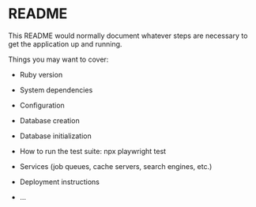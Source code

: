 # README

This README would normally document whatever steps are necessary to get the
application up and running.

Things you may want to cover:

* Ruby version

* System dependencies

* Configuration

* Database creation

* Database initialization

* How to run the test suite: npx playwright test 

* Services (job queues, cache servers, search engines, etc.)

* Deployment instructions

* ...
